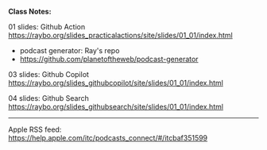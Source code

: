 **Class Notes:**  

01 slides: Github Action  
https://raybo.org/slides_practicalactions/site/slides/01_01/index.html  

- podcast generator: Ray's repo  
- https://github.com/planetoftheweb/podcast-generator  
  

03 slides: Github Copilot  
https://raybo.org/slides_githubcopilot/site/slides/01_01/index.html  

04 slides: Github Search  
https://raybo.org/slides_githubsearch/site/slides/01_01/index.html  

  ---
  
Apple RSS feed:  
https://help.apple.com/itc/podcasts_connect/#/itcbaf351599  

